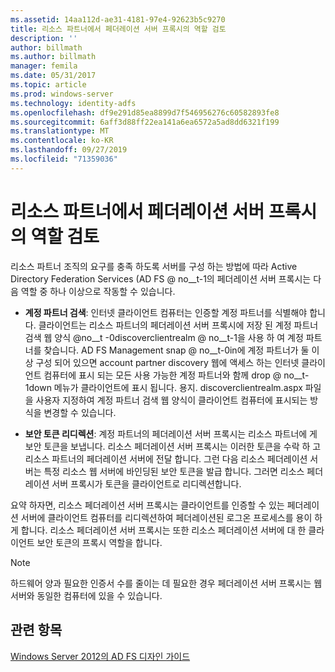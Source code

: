 ```yaml
---
ms.assetid: 14aa112d-ae31-4181-97e4-92623b5c9270
title: 리소스 파트너에서 페더레이션 서버 프록시의 역할 검토
description: ''
author: billmath
ms.author: billmath
manager: femila
ms.date: 05/31/2017
ms.topic: article
ms.prod: windows-server
ms.technology: identity-adfs
ms.openlocfilehash: df9e291d85ea8899d7f546956276c60582893fe8
ms.sourcegitcommit: 6aff3d88ff22ea141a6ea6572a5ad8dd6321f199
ms.translationtype: MT
ms.contentlocale: ko-KR
ms.lasthandoff: 09/27/2019
ms.locfileid: "71359036"
---
```

# <a name="review-the-role-of-the-federation-server-proxy-in-the-resource-partner"></a>리소스 파트너에서 페더레이션 서버 프록시의 역할 검토

리소스 파트너 조직의 요구를 충족 하도록 서버를 구성 하는 방법에 따라 Active Directory Federation Services \(AD FS @ no__t-1의 페더레이션 서버 프록시는 다음 역할 중 하나 이상으로 작동할 수 있습니다.  
  
-   **계정 파트너 검색**: 인터넷 클라이언트 컴퓨터는 인증할 계정 파트너를 식별해야 합니다. 클라이언트는 리소스 파트너의 페더레이션 서버 프록시에 저장 된 계정 파트너 검색 웹 양식 @no__t -0discoverclientrealm @ no__t-1을 사용 하 여 계정 파트너를 찾습니다. AD FS Management snap @ no__t-0in에 계정 파트너가 둘 이상 구성 되어 있으면 account partner discovery 웹에 액세스 하는 인터넷 클라이언트 컴퓨터에 표시 되는 모든 사용 가능한 계정 파트너와 함께 drop @ no__t-1down 메뉴가 클라이언트에 표시 됩니다. 용지. discoverclientrealm.aspx 파일을 사용자 지정하여 계정 파트너 검색 웹 양식이 클라이언트 컴퓨터에 표시되는 방식을 변경할 수 있습니다.  
  
-   **보안 토큰 리디렉션**: 계정 파트너의 페더레이션 서버 프록시는 리소스 파트너에 게 보안 토큰을 보냅니다. 리소스 페더레이션 서버 프록시는 이러한 토큰을 수락 하 고 리소스 파트너의 페더레이션 서버에 전달 합니다. 그런 다음 리소스 페더레이션 서버는 특정 리소스 웹 서버에 바인딩된 보안 토큰을 발급 합니다. 그러면 리소스 페더레이션 서버 프록시가 토큰을 클라이언트로 리디렉션합니다.  
  
요약 하자면, 리소스 페더레이션 서버 프록시는 클라이언트를 인증할 수 있는 페더레이션 서버에 클라이언트 컴퓨터를 리디렉션하여 페더레이션된 로그온 프로세스를 용이 하 게 합니다. 리소스 페더레이션 서버 프록시는 또한 리소스 페더레이션 서버에 대 한 클라이언트 보안 토큰의 프록시 역할을 합니다.  
  
> [!NOTE]  
> 하드웨어 양과 필요한 인증서 수를 줄이는 데 필요한 경우 페더레이션 서버 프록시는 웹 서버와 동일한 컴퓨터에 있을 수 있습니다.  
  
## <a name="see-also"></a>관련 항목
[Windows Server 2012의 AD FS 디자인 가이드](AD-FS-Design-Guide-in-Windows-Server-2012.md)

